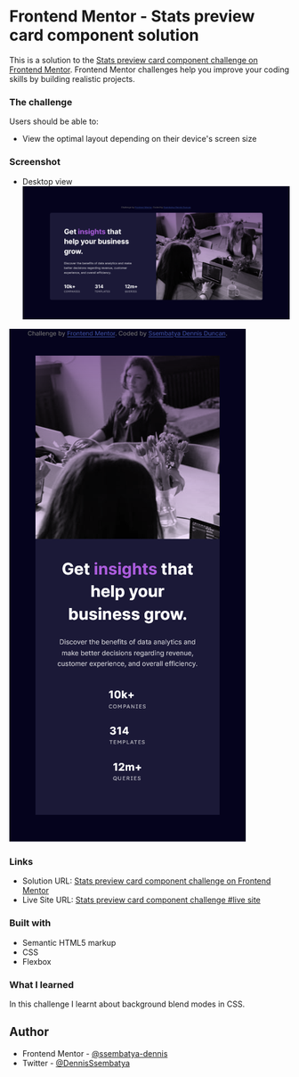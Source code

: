 # Frontend Mentor - Stats preview card component solution

This is a solution to the [Stats preview card component challenge on Frontend Mentor](https://www.frontendmentor.io/challenges/stats-preview-card-component-8JqbgoU62). Frontend Mentor challenges help you improve your coding skills by building realistic projects.

### The challenge

Users should be able to:

- View the optimal layout depending on their device's screen size

### Screenshot

- Desktop view
  ![](./images/Desktop-Frontend-Mentor-Stats-preview-card-component.png)

![](./images/Mobile-Frontend-Mentor-Stats-preview-card-component.png)

### Links

- Solution URL: [Stats preview card component challenge on Frontend Mentor](https://www.frontendmentor.io/solutions/responsive-stats-preview-card-component-gH19FVt6Dr)
- Live Site URL: [Stats preview card component challenge #live site](https://stats-preview-card-component-cyan-chi.vercel.app/)

### Built with

- Semantic HTML5 markup
- CSS
- Flexbox

### What I learned

In this challenge I learnt about background blend modes in CSS.

## Author

- Frontend Mentor - [@ssembatya-dennis](https://www.frontendmentor.io/profile/ssembatya-dennis)
- Twitter - [@DennisSsembatya](https://twitter.com/DennisSsembatya)
